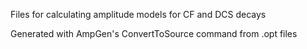 Files for calculating amplitude models for CF and DCS decays

Generated with AmpGen's ConvertToSource command from .opt files
